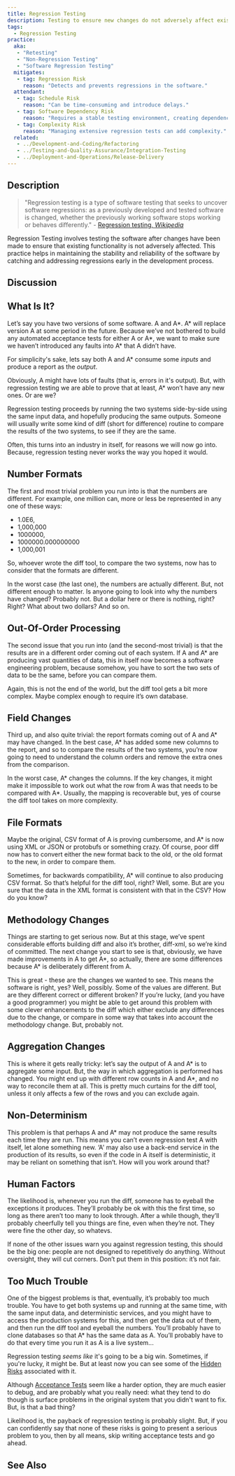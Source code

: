 ```yaml
---
title: Regression Testing
description: Testing to ensure new changes do not adversely affect existing functionality.
tags: 
  - Regression Testing
practice:
  aka: 
   - "Retesting"
   - "Non-Regression Testing"
   - "Software Regression Testing"
  mitigates:
   - tag: Regression Risk
     reason: "Detects and prevents regressions in the software."
  attendant:
   - tag: Schedule Risk
     reason: "Can be time-consuming and introduce delays."
   - tag: Software Dependency Risk
     reason: "Requires a stable testing environment, creating dependencies."
   - tag: Complexity Risk
     reason: "Managing extensive regression tests can add complexity."
  related:
   - ../Development-and-Coding/Refactoring
   - ../Testing-and-Quality-Assurance/Integration-Testing
   - ../Deployment-and-Operations/Release-Delivery
---
```


<PracticeIntro details={frontMatter} /> 

## Description

> "Regression testing is a type of software testing that seeks to uncover software regressions: as a previously developed and tested software is changed, whether the previously working software stops working or behaves differently." - [Regression testing, _Wikipedia_](https://en.wikipedia.org/wiki/Regression_testing)

Regression Testing involves testing the software after changes have been made to ensure that existing functionality is not adversely affected. This practice helps in maintaining the stability and reliability of the software by catching and addressing regressions early in the development process.

## Discussion


## What Is It?

Let’s say you have two versions of some software.  A and A*. A* will replace version A at some period in the future.   Because we’ve not bothered to build any automated acceptance tests for either A or A*, we want to make sure we haven’t introduced any faults into A* that A didn’t have.  

For simplicity's sake, lets say both A and A* consume some _inputs_ and produce a report as the _output_.

Obviously, A might have lots of faults (that is, errors in it's output).  But, with regression testing we are able to prove that at least, A* won’t have any new ones.  Or are we?

Regression testing proceeds by running the two systems side-by-side using the same input data, and hopefully producing the same outputs.  Someone will usually write some kind of diff (short for difference) routine to compare the results of the two systems, to see if they are the same.  

Often, this turns into an industry in itself, for reasons we will now go into.  Because, regression testing never works the way you hoped it would.

## Number Formats

The first and most trivial problem you run into is that the numbers are different.  For example, one million can, more or less be represented in any one of these ways:

* 1.0E6,
* 1,000,000
* 1000000,
* 1000000.000000000 
* 1,000,001

So, whoever wrote the diff tool, to compare the two systems, now has to consider that the formats are different.  

In the worst case (the last one),  the numbers are actually different. But, not different enough to matter.  Is anyone going to look into why the numbers have changed?  Probably not.  But a dollar here or there is nothing, right?  Right?  What about two dollars? And so on.

## Out-Of-Order Processing

The second issue that you run into (and the second-most trivial) is that the results are in a different order coming out of each system.  If A and A* are producing vast quantities of data, this in itself now becomes a software engineering problem, because somehow, you have to sort the two sets of data to be the same, before you can compare them.

Again, this is not the end of the world, but the diff tool gets a bit more complex.  Maybe complex enough to require it’s own database.

## Field Changes

Third up, and also quite trivial:  the report formats coming out of A and A* may have changed.  In the best case, A* has added some new columns to the report, and so to compare the results of the two systems, you’re now going to need to understand the column orders and remove the extra ones from the comparison.

In the worst case, A* changes the columns.  If the key changes, it might make it impossible to work out what the row from A was that needs to be compared with A*.  Usually, the mapping is recoverable but, yes of course the diff tool takes on more complexity.

## File Formats

Maybe the original, CSV format of A is proving cumbersome, and A* is now using XML or JSON or protobufs or something crazy.  Of course, poor diff now has to convert either the new format back to the old, or the old format to the new, in order to compare them.  

Sometimes, for backwards compatibility, A* will continue to also producing CSV format.  So that’s helpful for the diff tool, right?  Well, some.  But are you sure that the data in the XML format is consistent with that in the CSV?   How do you know?

## Methodology Changes

Things are starting to get serious now.  But at this stage, we’ve spent considerable efforts building diff and also it’s brother, diff-xml, so we’re kind of committed.   The next change you start to see is that, obviously, we have made improvements in A to get A*, so actually, there are some differences because A* is deliberately different from A.  

This is great - these are the changes we wanted to see.  This means the software is right, yes? Well, possibly.  Some of the values are different.  But are they different correct or different broken?  If you’re lucky, (and you have a good programmer) you might be able to get around this problem with some clever enhancements to the diff which either exclude any differences due to the change, or compare in some way that takes into account the methodology change. But, probably not.  

## Aggregation Changes

This is where it gets really tricky: let’s say the output of A and A* is to aggregate some input. But, the way in which aggregation is performed has changed.  You might end up with different row counts in A and A*, and no way to reconcile them at all.   This is pretty much curtains for the diff tool, unless it only affects a few of the rows and you can exclude again.

## Non-Determinism

This problem is that perhaps A and A* may not produce the same results each time they are run.   This means you can’t even regression test A with itself, let alone something new.  ‘A' may also use a back-end service in the production of its results, so even if the code in A itself is deterministic, it may be reliant on something that isn’t.  How will you work around that?

## Human Factors

The likelihood is, whenever you run the diff, someone has to eyeball the exceptions it produces.  They’ll probably be ok with this the first time, so long as there aren’t too many to look through.  After a while though, they’ll probably cheerfully tell you things are fine, even when they’re not.  They were fine the other day, so whatevs.  

If none of the other issues warn you against regression testing, this should be the big one:  people are not designed to repetitively do anything. Without oversight, they will cut corners.  Don’t put them in this position: it’s not fair.

## Too Much Trouble

One of the biggest problems is that, eventually, it’s probably too much trouble.  You have to get both systems up and running at the same time, with the same input data, and deterministic services, and you might have to access the production systems for this, and then get the data out of them, and then run the diff tool and eyeball the numbers.  You’ll probably have to clone databases so that A* has the same data as A.  You’ll probably have to do that every time you run it as A is a live system...

Regression testing _seems like_ it's going to be a big win.  Sometimes, if you're lucky, it might be.  But at least now you can see some of the [Hidden Risks](../thinking/Glossary.md#hidden-risk) associated with it.  

Although [Acceptance Tests](Testing) seem like a harder option, they are much easier to debug, and are probably what you really need:   what they tend to do though is surface problems in the original system that you didn't want to fix.  But, is that a bad thing?

Likelihood is, the payback of regression testing is probably slight.  But, if you can confidently say that none of these risks is going to present a serious problem to you, then by all means, skip writing acceptance tests and go ahead.

## See Also

<TagList tag="Regression Testing" />

